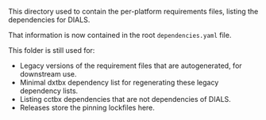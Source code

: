 This directory used to contain the per-platform requirements files, listing
the dependencies for DIALS.

That information is now contained in the root `dependencies.yaml` file.

This folder is still used for:

- Legacy versions of the requirement files that are autogenerated, for downstream use.
- Minimal dxtbx dependency list for regenerating these legacy dependency lists.
- Listing cctbx dependencies that are not dependencies of DIALS.
- Releases store the pinning lockfiles here.
